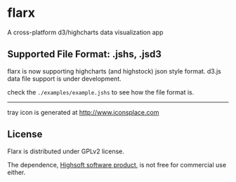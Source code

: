 # flarx
A cross-platform d3/highcharts data visualization app

## Supported File Format: .jshs, .jsd3
flarx is now supporting highcharts (and highstock) json style format.
d3.js data file support is under development.

check the `./examples/example.jshs` to see how the file format is.


------------

tray icon is generated at http://www.iconsplace.com


## License
Flarx is distributed under GPLv2 license.

The dependence, [Highsoft software product](http://shop.highsoft.com/highstock.html), is not free for commercial use either.
